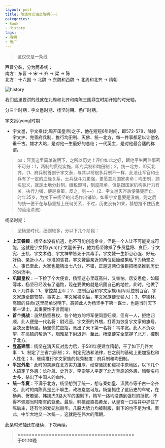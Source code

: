 ```yaml
---
layout: post
title: 隋唐时光轴之隋朝(一)
categories:
- Book
- History
tags:
- 隋朝
- 杨广
---
```


> 这仅仅是一条线  

西晋分裂，分为两条线：  
南方：东晋 -> 宋 -> 齐 -> 梁 -> 陈  
北方：十六国 -> 北魏 -> 东魏和西魏 -> 北周和北齐 -> 隋朝  

![history](http://i.imgur.com/i45MM.jpg)  


我们这里要讲的线就在北周和北齐和南陈三国鼎立时期开始的时光轴。  

分三个时期：宇文邕时期、杨坚时期、杨广时期。  

宇文邕(yong)时期：  

- 宇文邕，宇文泰(北周开国皇帝)之子，他在短短6年时间，即572-578，除掉宇文护、完善府兵制、推行均田制、灭佛、统一北方，每一件事都足以让他名垂千古。雄才大略，是对他一生最好的总结；一代英主，是对他最合适的称谓。  

> ps：容我这里简单说明下，之所以历史上评价如此之好，跟他平生两件事密不可分：1，两制的贯彻实施，即府兵制和均田制；2，统一北方，即灭北齐。（1、府兵制首创于宇文泰，与其以前很多兵制不一样，此法让军官和士兵有了一定的血缘关系，士兵战斗力更强，更愿意为国家卖命；均田制，顾名思义，就是土地分封制，缴税即可，制度简单，但是跟国家机构执行力有关，执行力强，便是良策，反之，则~~）（2、宇文邕灭齐后便暴毙而亡，时年35岁，为接下来杨坚的出场作出铺垫，如果宇文邕要是没病，则之后的统一便不在与杨坚扯上任何关系，不过，历史没有如果，猜想挡不住历史的滚滚洪流）  

杨坚时期：  

> 至杨坚时代，细则较多，分以下几个阶段：  

- __上天眷顾__：杨坚本没有机遇，也不可能创造帝业，但是一个人让不可能变成可能，这就是宇文贇(yun)(宇文邕长子)，他为杨坚除掉了多员猛将、良臣，宇文宪、王轨、宇文孝伯、宇文神举皆死于其毒手。宇文贇一生妒忌心强、好玩、好色、亲近小人，标准的昏君。宇文贇最亲近的两位佞臣结果私下为杨坚之人，事已至此，大家也能猜出七八分，不错，正是这两位佞臣把杨坚推到历史的洪流中。  
- __巩固皇权__：一下捡了个大便宜，杨坚这心里既高兴，又害怕。居安思危，如履薄冰，杨坚已经没有了退路，现在要做的就是巩固自己的地位，此时，他做了以下几件事：1、掌控禁卫军；2、控制百官和宇文家族(用军队控制百官，宇文家族全部软禁，事实上，宇文宪被杀后，宇文家族便无猛人)；3、李德林、高颎的任命(这里简单说明下，高颎此人为杨坚手下第一谋士，也是当时天下第一谋士，其重要性不言而喻)  
- __首个挑战__：虽然杨坚篡权，各个地方的将军便同意归顺，但有一人，拒绝归顺，此人便是一代名将：尉迟迥，宇文泰的外甥，打着为恢复宇文家的旗号，坚决反击杨坚。杨坚慌忙应招，派出了天下第一名将：韦孝宽。此人不负众望，在高颎的帮助下，艰难拿下尉迟迥，至此，杨坚便完全掌握了北方，控制了北方。  
- __登基建隋__：杨坚在消灭反对势力后，于581年便建立隋朝，干了如下几件大事：1、制定了三省六部制；2、制定宪法和法律，在之前的基础上更加宽松和人性化；3、继续推行宇文家族的优秀制度：府兵制和均田制。  
- __平定外患__：此时的突厥在北方实力雄厚，经常骚扰和窥视中原地区，以下几个人搞定了外患：长孙晟、史万岁、李崇等人平定了北方草原的外患，隋朝名将太多，杀出了中国人的血性。  
- __统一华夏__：不满于北方，杨坚想到了统一，想与秦始皇、汉武帝等千古一帝齐名，此时的南陈真是民不聊生、政权岌岌可危。杨坚抓住了这历史的车轮，在杨素、贺若弼、韩擒虎3路大军的围剿下，隋军一路均没遇到强烈的抵抗，不得不佩服当时隋军的骁勇。最后，韩擒虎直捣黄龙，从皇宫一口枯井中抓住了陈后主，还有他的爱妃张丽华。几股大势力均被制服，剩下的也不足为惧。至此，中华大地又一次统一，这就是在伟大的隋朝。  

此条时光轴还在继续，下次再续。


> =========================================          
> __于01.10晚__     